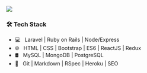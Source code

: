 <p><img src="https://github-readme-stats.vercel.app/api?username=cristianCeamatu&show_icons=true&title_color=2d6892&icon_color=2d6892"></p>
<h3>🛠 Tech Stack</h3>

- 💻 &nbsp; Laravel | Ruby on Rails | Node/Express
- 🌐 &nbsp; HTML | CSS | Bootstrap | ES6 | ReactJS | Redux
- 🛢 &nbsp; MySQL | MongoDB | PostgreSQL
- 🔧 &nbsp; Git | Markdown | RSpec | Heroku | SEO
